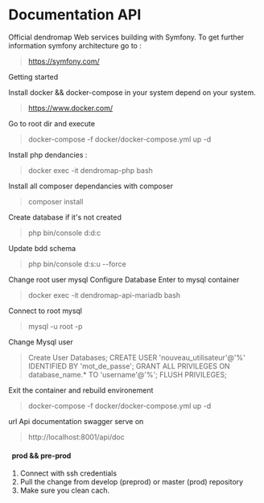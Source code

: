 # Documentation API

Official dendromap Web services building with Symfony. To get further information symfony architecture go to :
> https://symfony.com/

Getting started

Install docker && docker-compose in your system depend on your system.
> https://www.docker.com/

Go to root dir and execute
> docker-compose -f docker/docker-compose.yml up -d

Install php dendancies :

> docker exec -it dendromap-php bash

Install all composer dependancies with composer

> composer install

Create database if it's not created
> php bin/console d:d:c

Update bdd schema
> php bin/console d:s:u --force

Change root user mysql Configure Database Enter to mysql container
> docker exec -it dendromap-api-mariadb bash

Connect to root mysql
> mysql -u root -p

Change Mysql user
> Create User Databases;
> CREATE USER 'nouveau_utilisateur'@'%' IDENTIFIED BY 'mot_de_passe';
> GRANT ALL PRIVILEGES ON database_name.* TO 'username'@'%';
> FLUSH PRIVILEGES;

Exit the container and rebuild environement
> docker-compose -f docker/docker-compose.yml up -d

url Api documentation swagger serve on
> http://localhost:8001/api/doc

####   prod && pre-prod

1. Connect with ssh credentials
2. Pull the change from develop (preprod) or master (prod) repository
3. Make sure you clean cach.




